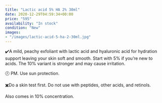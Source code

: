 ```yaml
---
title: "Lactic acid 5% HA 2% 30ml"
date: 2020-12-29T04:59:34+00:00
price: "595"
availability: "In stock"
condition: "New"
images:
- "/images/lactic-acid-5-ha-2-30ml.jpg"
---
```


✔️A mild, peachy exfoliant with lactic acid and hyaluronic acid for hydration support leaving your skin soft and smooth. Start with 5% if you’re new to acids. The 10% variant is stronger and may cause irritation.

🕖 PM. Use sun protection.

✖️Do a skin test first. Do not use with peptides, other acids, and retinols.

Also comes in 10% concentration.
